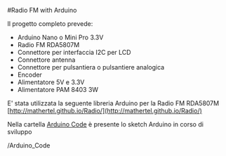 #Radio FM with Arduino

Il progetto completo prevede:
- Arduino Nano o Mini Pro 3.3V
- Radio FM RDA5807M
- Connettore per interfaccia I2C per LCD
- Connettore antenna
- Connettore per pulsantiera o pulsantiere analogica
- Encoder
- Alimentatore 5V e 3.3V
- Alimentatore PAM 8403 3W

E' stata utilizzata la seguente libreria Arduino per la Radio FM RDA5807M 
[http://mathertel.github.io/Radio/](http://mathertel.github.io/Radio/)


Nella cartella [Arduino Code](/Arduino_Code) è presente lo sketch Arduino in corso di sviluppo


/Arduino_Code


